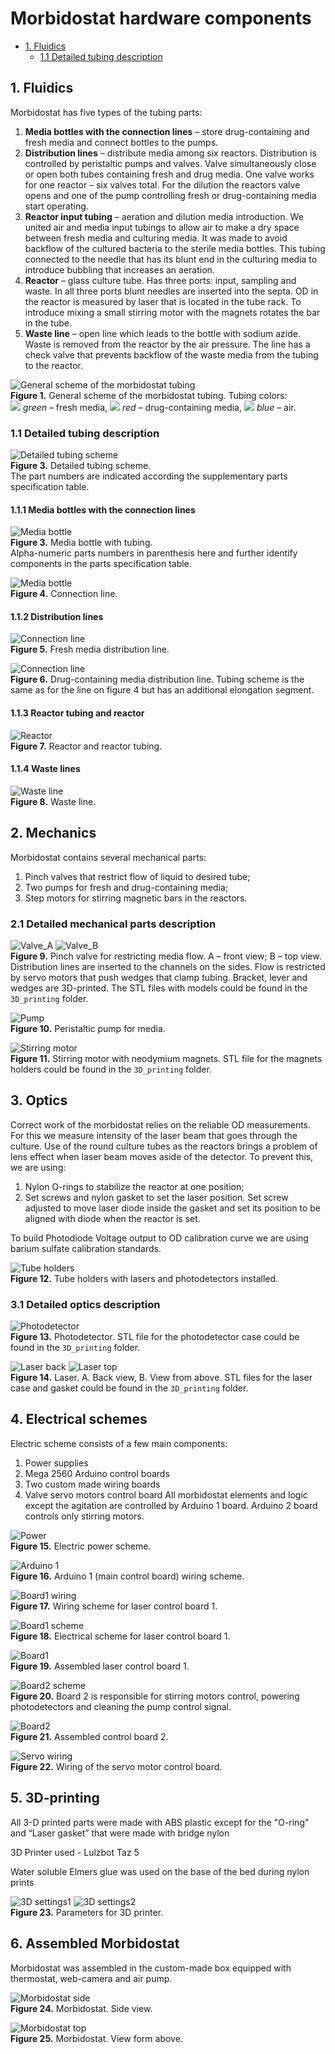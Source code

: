 # Morbidostat hardware components

- [1. Fluidics](#1.-fluidics)
  * [1.1 Detailed tubing description](1.1-detailed-tubing-description)

## 1. Fluidics
Morbidostat has five types of the tubing parts:
1.	**Media bottles with the connection lines** – store drug-containing and fresh media and connect bottles to the pumps.
2.	**Distribution lines** – distribute media among six reactors. Distribution is controlled by peristaltic pumps and valves. Valve simultaneously close or open both tubes containing fresh and drug media. One valve works for one reactor – six valves total. For the dilution the reactors valve opens and one of the pump controlling fresh or drug-containing media start operating.
3.	**Reactor input tubing** – aeration and dilution media introduction. We united air and media input tubings to allow air to make a dry space between fresh media and culturing media. It was made to avoid backflow of the cultured bacteria to the sterile media bottles. This tubing connected to the needle that has its blunt end in the culturing media to introduce bubbling that increases an aeration.
4.	**Reactor** – glass culture tube. Has three ports: input, sampling and waste. In all three ports blunt needles are inserted into the septa. OD in the reactor is measured by laser that is located in the tube rack. To introduce mixing a small stirring motor with the magnets rotates the bar in the tube.
5.	**Waste line** – open line which leads to the bottle with sodium azide. Waste is removed from the reactor by the air pressure. The line has a check valve that prevents backflow of the waste media from the tubing to the reactor.

![General scheme of the morbidostat tubing](./img/fig1_tubing_scheme.png)<br>
**Figure 1.** General scheme of the morbidostat tubing. Tubing colors:  
 ![](./img/green_square.png) *green* – fresh media, ![](./img/red_square.png) *red* – drug-containing media, ![](./img/blue_square.png) *blue* – air.

### 1.1 Detailed tubing description
![Detailed tubing scheme](./img/fig2_detailed_scheme.png)<br>
**Figure 3.** Detailed tubing scheme.  
The part numbers are indicated according the supplementary parts specification table.

#### 1.1.1	Media bottles with the connection lines
![Media bottle](./img/fig3_bottle.png)<br>
**Figure 3.** Media bottle with tubing.  
Alpha-numeric parts numbers in parenthesis here and further identify components in the parts specification table.

![Media bottle](./img/fig4_connection_line.png)<br>
**Figure 4.** Connection line.

#### 1.1.2 Distribution lines

![Connection line](./img/fig5_p1_distribution.png)<br>
**Figure 5.** Fresh media distribution line.


![Connection line](./img/fig6_p2_distribution.png)<br>
**Figure 6.** Drug-containing media distribution line. Tubing scheme is the same as for the line on figure 4 but has an additional elongation segment.

#### 1.1.3 Reactor tubing and reactor

![Reactor](./img/fig7_reactor.png)<br>
**Figure 7.** Reactor and reactor tubing.

#### 1.1.4 Waste lines

![Waste line](./img/fig8_waste.png)<br>
**Figure 8.** Waste line.

## 2. Mechanics

Morbidostat contains several mechanical parts:
1. Pinch valves that restrict flow of liquid to desired tube;
2. Two pumps for fresh and drug-containing media;
3. Step motors for stirring magnetic bars in the reactors.

### 2.1 Detailed mechanical parts description

![Valve_A](./img/fig9_valve_front.png) ![Valve_B](./img/fig9_valve_top.png)<br>
**Figure 9.** Pinch valve for restricting media flow. A – front view; B – top view. Distribution lines are inserted to the channels on the sides. Flow is restricted by servo motors that push wedges that clamp tubing. Bracket, lever and wedges are 3D-printed. The STL files with models could be found in the `3D_printing` folder.

![Pump](./img/fig10_pump.png)<br>
**Figure 10.** Peristaltic pump for media.

![Stirring motor](./img/fig11_stirring.png)<br>
**Figure 11.** Stirring motor with neodymium magnets. STL file for the magnets holders could be found in the `3D_printing` folder.

## 3. Optics
Correct work of the morbidostat relies on the reliable OD measurements. For this we measure intensity of the laser beam that goes through the culture. Use of the round culture tubes as the reactors brings a problem of lens effect when laser beam moves aside of the detector.
To prevent this, we are using:  
1. Nylon O-rings to stabilize the reactor at one position;
2. Set screws and nylon gasket to set the laser position. Set screw adjusted to move laser diode inside the gasket and set its position to be aligned with diode when the reactor is set.

To build Photodiode Voltage output to OD calibration curve we are using barium sulfate calibration standards.

![Tube holders](./img/fig12_rack.png)<br>
**Figure 12.** Tube holders with lasers and photodetectors installed.

### 3.1 Detailed optics description
![Photodetector](./img/fig13_detector.png)<br>
**Figure 13.** Photodetector. STL file for the photodetector case could be found in the `3D_printing` folder.

![Laser back](./img/fig14_laser_back.png) ![Laser top](./img/fig14_laser_top.png)<br>
**Figure 14.** Laser. A. Back view, B. View from above. STL files for the laser case and gasket could be found in the `3D_printing` folder.

## 4. Electrical schemes

Electric scheme consists of a few main components:
1.	Power supplies
2.	Mega 2560 Arduino control boards
3.	Two custom made wiring boards
4.	Valve servo motors control board
All morbidostat elements and logic except the agitation are controlled by Arduino 1 board. Arduino 2 board controls only stirring motors.

![Power](./img/fig15_electrical_power.png)<br>
**Figure 15.** Electric power scheme.

![Arduino 1](./img/fig16_Arduino1.png)<br>
**Figure 16.** Arduino 1 (main control board) wiring scheme.

![Board1 wiring](./img/fig17_board1_wiring.png)<br>
**Figure 17.** Wiring scheme for laser control board 1.

![Board1 scheme](./img/fig18_board1_scheme.png)<br>
**Figure 18.** Electrical scheme for laser control board 1.

![Board1](./img/fig19_board1.jpg)<br>
**Figure 19.** Assembled laser control board 1.

![Board2 scheme](./img/fig20_board2_scheme.png)<br>
**Figure 20.** Board 2 is responsible for stirring motors control, powering photodetectors and cleaning the pump control signal.

![Board2](./img/fig21_board2.png)<br>
**Figure 21.** Assembled control board 2.

![Servo wiring](./img/fig22_servo.png)<br>
**Figure 22.** Wiring of the servo motor control board.

## 5. 3D-printing

All 3-D printed parts were made with ABS plastic except for the "O-ring" and “Laser gasket” that were made with bridge nylon

3D Printer used - Lulzbot Taz 5

Water soluble Elmers glue was used on the base of the bed during nylon prints

![3D settings1](./img/figP1.png) ![3D settings2](./img/figP2.png)<br>
**Figure 23.** Parameters for 3D printer.

## 6. Assembled Morbidostat

Morbidostat was assembled in the custom-made box equipped with thermostat, web-camera and air pump.

![Morbidostat side](./img/fig23_overview_side.png)<br>
**Figure 24.** Morbidostat. Side view.

![Morbidostat top](./img/fig24_overview_top.png)<br>
**Figure 25.** Morbidostat. View form above.
